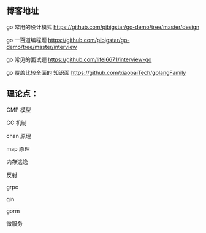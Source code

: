 ## 博客地址

go 常用的设计模式 https://github.com/pibigstar/go-demo/tree/master/design  

go 一百道编程题 https://github.com/pibigstar/go-demo/tree/master/interview

go 常见的面试题 https://github.com/lifei6671/interview-go

go 覆盖比较全面的 知识面 https://github.com/xiaobaiTech/golangFamily



## 理论点：

GMP 模型

GC 机制

chan 原理

map 原理

内存逃逸

反射

grpc 

gin

gorm

微服务

